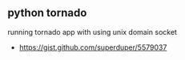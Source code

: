 ## python tornado

running tornado app with using unix domain socket

- https://gist.github.com/superduper/5579037

